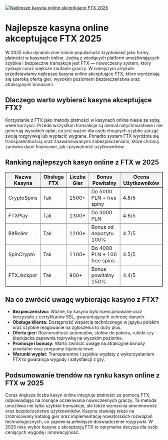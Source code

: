 [![Najlepsze kasyna online akceptujące FTX 2025](https://123-caf.pages.dev/gitsignup.png)](https://vrmoo.ru/Bt82HjjY)

<h1>Najlepsze kasyna online akceptujące FTX 2025</h1> <p>W 2025 roku dynamicznie rośnie popularność kryptowalut jako formy płatności w kasynach online. Jedną z wiodących platform umożliwiających szybkie i bezpieczne transakcje jest FTX — nowoczesny system, który zyskuje coraz większe zaufanie graczy. W niniejszym artykule przedstawiamy najlepsze kasyna online akceptujące FTX, które wyróżniają się szeroką ofertą gier, wysokim poziomem bezpieczeństwa oraz atrakcyjnymi bonusami.</p>  <h2>Dlaczego warto wybierać kasyna akceptujące FTX?</h2> <p>Korzystanie z FTX jako metody płatności w kasynach online niesie ze sobą wiele korzyści. Przede wszystkim transakcje są niemal natychmiastowe i nie generują wysokich opłat, co jest ważne dla osób chcących szybko zacząć swoją rozgrywkę lub wypłacić wygrane. Ponadto system FTX wyróżnia się transparentnością oraz zaawansowanymi zabezpieczeniami, które chronią zarówno dane finansowe, jak i prywatność użytkowników.</p>  <h2>Ranking najlepszych kasyn online z FTX w 2025</h2> <table border="1" cellpadding="8" cellspacing="0" style="border-collapse: collapse; width: 100%; max-width: 700px;">   <thead>     <tr style="background-color: #f2f2f2;">       <th>Nazwa Kasyna</th>       <th>Obsługa FTX</th>       <th>Liczba Gier</th>       <th>Bonus Powitalny</th>       <th>Ocena Użytkowników</th>     </tr>   </thead>   <tbody>     <tr>       <td>CryptoSpins</td>       <td>Tak</td>       <td>1500+</td>       <td>Do 5000 PLN + free spiny</td>       <td>4.8/5</td>     </tr>     <tr>       <td>FTXPlay</td>       <td>Tak</td>       <td>1300+</td>       <td>Do 3000 PLN</td>       <td>4.6/5</td>     </tr>     <tr>       <td>BitRoller</td>       <td>Tak</td>       <td>1200+</td>       <td>Bonus od depozytu 100%</td>       <td>4.7/5</td>     </tr>     <tr>       <td>SpinCrypto</td>       <td>Tak</td>       <td>1100+</td>       <td>Do 4000 PLN + 100 free spins</td>       <td>4.5/5</td>     </tr>     <tr>       <td>FTXJackpot</td>       <td>Tak</td>       <td>900+</td>       <td>Bonus powitalny 150%</td>       <td>4.4/5</td>     </tr>   </tbody> </table>  <h2>Na co zwrócić uwagę wybierając kasyno z FTX?</h2> <ul>   <li><strong>Bezpieczeństwo:</strong> Ważne, by kasyno było licencjonowane oraz korzystało z certyfikatów SSL, gwarantujących ochronę danych.</li>   <li><strong>Obsługa klienta:</strong> Dostępność wsparcia technicznego w języku polskim oraz szybkie reagowanie na zgłoszenia to duży plus.</li>   <li><strong>Oferta gier:</strong> Różnorodność automatów, stołów do pokera, ruletki czy blackjacka zapewnia rozrywkę na wysokim poziomie.</li>   <li><strong>Promocje i bonusy:</strong> Warto zwrócić uwagę na atrakcyjne bonusy powitalne oraz programy lojalnościowe.</li>   <li><strong>Warunki wypłat:</strong> Transparentne i szybkie wypłaty z wykorzystaniem FTX to gwarancja wygody i satysfakcji z gry.</li> </ul>  <h2>Podsumowanie trendów na rynku kasyn online z FTX w 2025</h2> <p>Coraz większa liczba kasyn online integruje płatności za pomocą FTX, odpowiadając na rosnące oczekiwania nowoczesnych graczy. Ta metoda umożliwia nie tylko szybkie transakcje, ale także wzmacnia anonimowość oraz bezpieczeństwo użytkowników. Kasyna stawiają także na zróżnicowany katalog gier oraz implementację nowatorskich rozwiązań technologicznych, co zapewnia pełniejsze doświadczenie rozgrywki. W 2025 roku wybór kasyna z akceptacją FTX to optymalna decyzja dla osób ceniących wygodę i innowacyjność.</p>
